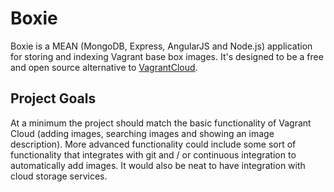 # Boxie

Boxie is a MEAN (MongoDB, Express, AngularJS and Node.js) application for storing and indexing Vagrant base box images. It's designed to be a free and open source alternative to [VagrantCloud](https://vagrantcloud.com).

## Project Goals

At a minimum the project should match the basic functionality of Vagrant Cloud (adding images, searching images and showing an image description). More advanced functionality could include some sort of functionality that integrates with git and / or continuous integration to automatically add images. It would also be neat to have integration with cloud storage services.